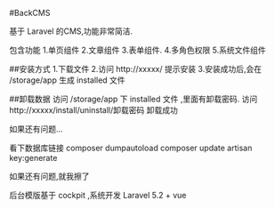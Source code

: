 #BackCMS

基于 Laravel 的CMS,功能非常简洁.

包含功能
1.单页组件
2.文章组件
3.表单组件.
4.多角色权限
5.系统文件组件

##安装方式
1.下载文件
2.访问 http://xxxxx/ 提示安装
3.安装成功后,会在 /storage/app 生成 installed 文件


##卸载数据
访问 /storage/app 下 installed 文件 ,里面有卸载密码.
访问 http://xxxxx/install/uninstall/卸载密码
卸载成功

如果还有问题...

看下数据库链接
composer dumpautoload
composer update
artisan key:generate

如果还有问题,就我擦了

后台模版基于 cockpit ,系统开发 Laravel 5.2 + vue